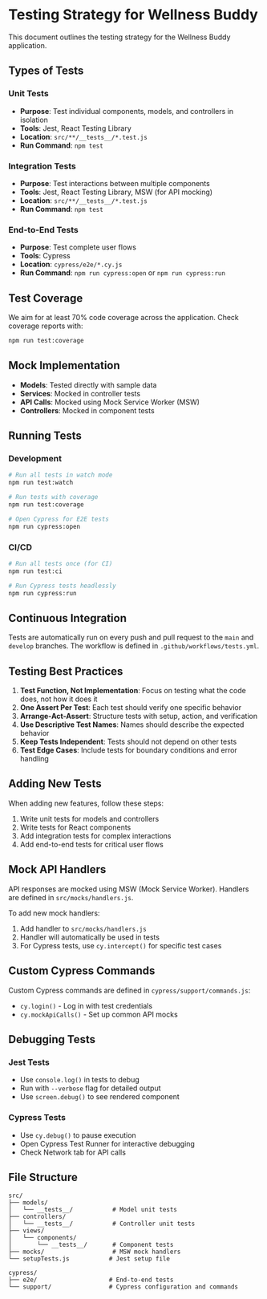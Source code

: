 # Testing Strategy for Wellness Buddy

This document outlines the testing strategy for the Wellness Buddy application.

## Types of Tests

### Unit Tests
- **Purpose**: Test individual components, models, and controllers in isolation
- **Tools**: Jest, React Testing Library
- **Location**: `src/**/__tests__/*.test.js`
- **Run Command**: `npm test`

### Integration Tests
- **Purpose**: Test interactions between multiple components
- **Tools**: Jest, React Testing Library, MSW (for API mocking)
- **Location**: `src/**/__tests__/*.test.js`
- **Run Command**: `npm test`

### End-to-End Tests
- **Purpose**: Test complete user flows
- **Tools**: Cypress
- **Location**: `cypress/e2e/*.cy.js`
- **Run Command**: `npm run cypress:open` or `npm run cypress:run`

## Test Coverage

We aim for at least 70% code coverage across the application. Check coverage reports with:

```bash
npm run test:coverage
```

## Mock Implementation

- **Models**: Tested directly with sample data
- **Services**: Mocked in controller tests
- **API Calls**: Mocked using Mock Service Worker (MSW)
- **Controllers**: Mocked in component tests

## Running Tests

### Development
```bash
# Run all tests in watch mode
npm run test:watch

# Run tests with coverage
npm run test:coverage

# Open Cypress for E2E tests
npm run cypress:open
```

### CI/CD
```bash
# Run all tests once (for CI)
npm run test:ci

# Run Cypress tests headlessly
npm run cypress:run
```

## Continuous Integration

Tests are automatically run on every push and pull request to the `main` and `develop` branches. The workflow is defined in `.github/workflows/tests.yml`.

## Testing Best Practices

1. **Test Function, Not Implementation**: Focus on testing what the code does, not how it does it
2. **One Assert Per Test**: Each test should verify one specific behavior
3. **Arrange-Act-Assert**: Structure tests with setup, action, and verification
4. **Use Descriptive Test Names**: Names should describe the expected behavior
5. **Keep Tests Independent**: Tests should not depend on other tests
6. **Test Edge Cases**: Include tests for boundary conditions and error handling

## Adding New Tests

When adding new features, follow these steps:

1. Write unit tests for models and controllers
2. Write tests for React components
3. Add integration tests for complex interactions
4. Add end-to-end tests for critical user flows

## Mock API Handlers

API responses are mocked using MSW (Mock Service Worker). Handlers are defined in `src/mocks/handlers.js`.

To add new mock handlers:

1. Add handler to `src/mocks/handlers.js`
2. Handler will automatically be used in tests
3. For Cypress tests, use `cy.intercept()` for specific test cases

## Custom Cypress Commands

Custom Cypress commands are defined in `cypress/support/commands.js`:

- `cy.login()` - Log in with test credentials
- `cy.mockApiCalls()` - Set up common API mocks

## Debugging Tests

### Jest Tests
- Use `console.log()` in tests to debug
- Run with `--verbose` flag for detailed output
- Use `screen.debug()` to see rendered component

### Cypress Tests
- Use `cy.debug()` to pause execution
- Open Cypress Test Runner for interactive debugging
- Check Network tab for API calls

## File Structure

```
src/
├── models/
│   └── __tests__/           # Model unit tests
├── controllers/
│   └── __tests__/           # Controller unit tests
├── views/
│   └── components/
│       └── __tests__/       # Component tests
├── mocks/                   # MSW mock handlers
└── setupTests.js           # Jest setup file

cypress/
├── e2e/                    # End-to-end tests
└── support/                # Cypress configuration and commands
```
